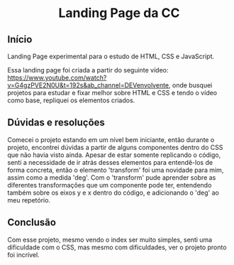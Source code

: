 <h1 align="center"> Landing Page da CC </h1>

<h2>Início</h2>
Landing Page experimental para o estudo de HTML, CSS e JavaScript.

Essa landing page foi criada a partir do seguinte vídeo: https://www.youtube.com/watch?v=G4gzPVE2N0U&t=192s&ab_channel=DEVenvolvente, onde busquei projetos para estudar e fixar melhor sobre HTML e CSS e tendo o vídeo como base, repliquei os elementos criados.

<h2>Dúvidas e resoluções</h2>
Comecei o projeto estando em um nível bem iniciante, então durante o projeto, encontrei dúvidas a partir de alguns componentes dentro do CSS que não havia visto ainda. Apesar de estar somente replicando o código, senti a necessidade de ir atrás desses elementos para entendê-los de forma concreta, então o elemento 'transform' foi uma novidade para mim, assim como a medida 'deg'. Com o 'transform' pude aprender sobre as diferentes transformações que um componente pode ter, entendendo também sobre os eixos y e x dentro do código, e adicionando o 'deg' ao meu repetório.

<h2>Conclusão</h2>
Com esse projeto, mesmo vendo o index ser muito simples, senti uma dificuldade com o CSS, mas mesmo com dificuldades, ver o projeto pronto foi incrível.
